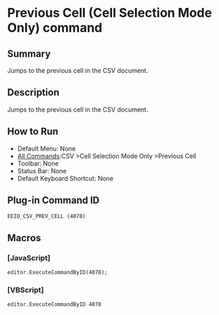 # Previous Cell (Cell Selection Mode Only) command

## Summary

Jumps to the previous cell in the CSV document.

## Description

Jumps to the previous cell in the CSV document.

## How to Run

- Default Menu: None
- [All Commands](../tools/all_commands):CSV \>Cell Selection Mode Only \>Previous Cell
- Toolbar: None
- Status Bar: None
- Default Keyboard Shortcut: None

## Plug-in Command ID

```
EEID_CSV_PREV_CELL (4078)```

## Macros

### \[JavaScript\]

```
editor.ExecuteCommandByID(4078);
```

### \[VBScript\]

```
editor.ExecuteCommandByID 4078
```
